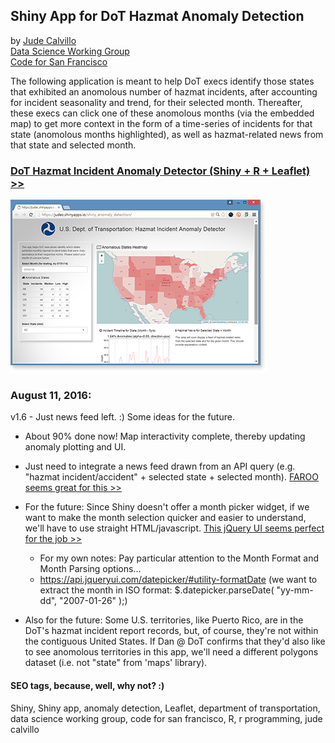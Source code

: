 ## Shiny App for DoT Hazmat Anomaly Detection
by [Jude Calvillo](http://linkd.in/vVlpXA)  
[Data Science Working Group](http://datascience.codeforsanfrancisco.org)  
[Code for San Francisco](http://www.codeforsanfrancisco.org)  

The following application is meant to help DoT execs identify those states that exhibited an anomolous number of hazmat incidents, after accounting for incident seasonality and trend, for their selected month. Thereafter, these execs can click one of these anomolous months (via the embedded map) to get more context in the form of a time-series of incidents for that state (anomolous months highlighted), as well as hazmat-related news from that state and selected month.  

### [DoT Hazmat Incident Anomaly Detector (Shiny + R + Leaflet) >>](https://judec.shinyapps.io/shiny_anomaly_detection/)

[![](www/shiny_anomalies-R_jude-calvillo_mock.png)](https://judec.shinyapps.io/shiny_anomaly_detection/)   

### August 11, 2016:
v1.6 - Just news feed left. :) Some ideas for the future.

* About 90% done now! Map interactivity complete, thereby updating anomaly plotting and UI.  
* Just need to integrate a news feed drawn from an API query (e.g. "hazmat incident/accident" + selected state + selected month). [FAROO seems great for this >>](http://www.faroo.com/hp/api/api.html)  
* For the future: Since Shiny doesn't offer a month picker widget, if we want to make the month selection quicker and easier to understand, we'll have to use straight HTML/javascript. [This jQuery UI seems perfect for the job >>](https://kidsysco.github.io/jquery-ui-month-picker/)
    - For my own notes: Pay particular attention to the Month Format and Month Parsing options...
    - https://api.jqueryui.com/datepicker/#utility-formatDate (we want to extract the month in ISO format: $.datepicker.parseDate( "yy-mm-dd", "2007-01-26" );)

* Also for the future: Some U.S. territories, like Puerto Rico, are in the DoT's hazmat incident report records, but, of course, they're not within the contiguous United States. If Dan @ DoT confirms that they'd also like to see anomolous territories in this app, we'll need a different polygons dataset (i.e. not "state" from 'maps' library).  

#### SEO tags, because, well, why not? :)

Shiny, Shiny app, anomaly detection, Leaflet, department of transportation, data science working group, code for san francisco, R, r programming, jude calvillo
